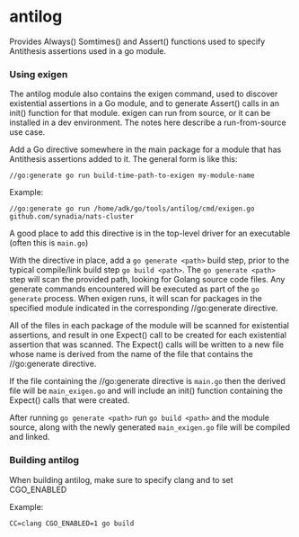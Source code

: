 
# antilog

Provides Always() Somtimes() and Assert() functions used to
specify Antithesis assertions used in a go module.  

### Using exigen
The antilog module also contains the exigen command, used to 
discover existential assertions in a Go module, and to generate
Assert() calls in an init() function for that module.  exigen
can run from source, or it can be installed in a dev 
environment.  The notes here describe a run-from-source
use case.

Add a Go directive somewhere in the main package for
a module that has Antithesis assertions added to it.  The
general form is like this:

`//go:generate go run build-time-path-to-exigen my-module-name`

Example:

`//go:generate go run /home/adk/go/tools/antilog/cmd/exigen.go github.com/synadia/nats-cluster`

A good place to add this directive is in the top-level
driver for an executable (often this is `main.go`)

With the directive in place, add a `go generate <path>` build step, prior to 
the typical compile/link build step `go build <path>`.  The `go generate <path>`
step will scan the provided path, looking for Golang source code files.
Any generate commands encountered will be executed as part of the `go generate`
process.  When exigen runs, it will scan for packages in the specified
module indicated in the corresponding //go:generate directive.  

All of the files in each package of the module will be scanned for 
existential assertions, and result in one Expect() call to be created
for each existential assertion that was scanned.  The Expect() calls 
will be written to a new file whose name is derived from the name of the file that
contains the //go:generate directive.  

If the file containing the //go:generate directive is `main.go`  then the 
derived file will be `main_exigen.go` and will include an init() function 
containing the Expect() calls that were created.

After running `go generate <path>` run `go build <path>` and the
module source, along with the newly generated `main_exigen.go` file
will be compiled and linked.

### Building antilog
When building antilog, make sure to specify clang and to set CGO_ENABLED
  
Example:

    CC=clang CGO_ENABLED=1 go build


